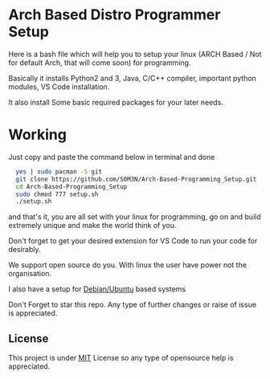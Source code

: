 # Arch Based Distro Programmer Setup

Here is a bash file which will help you to setup your linux (ARCH Based / Not for default Arch, that will come soon) for programming.

Basically it installs Python2 and 3, Java, C/C++ compiler, important python modules, VS Code installation.

It also install Some basic required packages for your later needs.

# Working

Just copy and paste the command below in terminal and done

```bash
  yes | sudo pacman -S git
  git clone https://github.com/S0M3N/Arch-Based-Programming_Setup.git
  cd Arch-Based-Programming_Setup
  sudo chmod 777 setup.sh
  ./setup.sh
```

and that's it, you are all set with your linux for programming, go on and build extremely unique and make the world think of you.

Don't forget to get your desired extension for VS Code to run your code for desirably.

We support open source do you. With linux the user have power not the organisation.

I also have a setup for 
[Debian/Ubuntu](https://github.com/S0M3N/linux-setup) based systems

Don't Forget to star this repo. Any type of further changes or raise of issue is appreciated. 

## License

This project is under [MIT](https://github.com/S0M3N/Linux-Setup-Arch/blob/main/LICENSE.md) License so any type of opensource help is appreciated.

